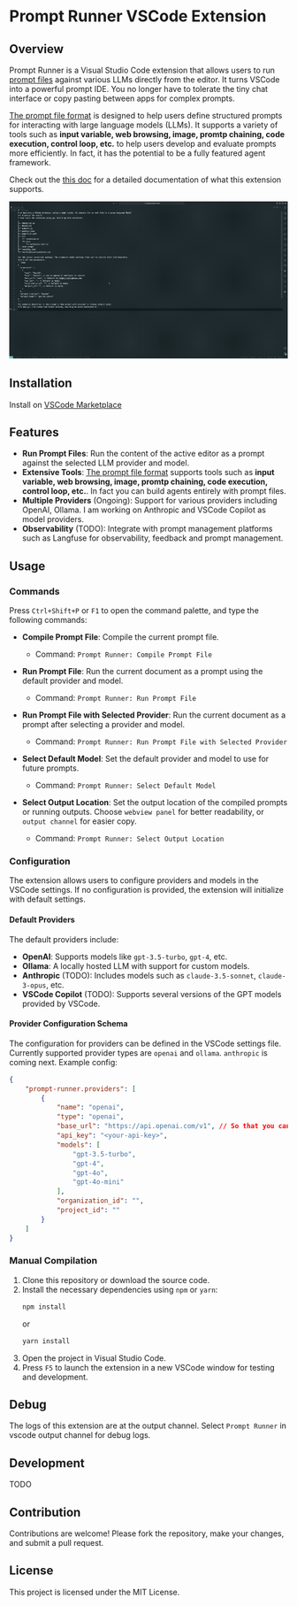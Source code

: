 
# Prompt Runner VSCode Extension

## Overview

Prompt Runner is a Visual Studio Code extension that allows users to run [prompt files](doc/prompt-file.md) against various LLMs directly from the editor. It turns VSCode into a powerful prompt IDE. You no longer have to tolerate the tiny chat interface or copy pasting between apps for complex prompts.

[The prompt file format](doc/prompt-file.md) is designed to help users define structured prompts for interacting with large language models (LLMs). It supports a variety of tools such as **input variable, web browsing, image, promtp chaining, code execution, control loop, etc.** to help users develop and evaluate prompts more efficiently. In fact, it has the potential to be a fully featured agent framework.

Check out the [this doc](doc/prompt-file.md) for a detailed documentation of what this extension supports. 

![demo](images/demo.gif)

## Installation 

Install on [VSCode Marketplace](https://marketplace.visualstudio.com/items?itemName=JinShang.prompt-runner)


## Features

- **Run Prompt Files**: Run the content of the active editor as a prompt against the selected LLM provider and model. 
- **Extensive Tools**: [The prompt file format](doc/prompt-file.md) supports tools such as **input variable, web browsing, image, promtp chaining, code execution, control loop, etc.**. In fact you can build agents entirely with prompt files.
- **Multiple Providers** (Ongoing): Support for various providers including OpenAI, Ollama. I am working on Anthropic and VSCode Copilot as model providers.
- **Observability** (TODO): Integrate with prompt management platforms such as Langfuse for observability, feedback and prompt management.

## Usage

### Commands
Press `Ctrl+Shift+P` or `F1` to open the command palette, and type the following commands:
- **Compile Prompt File**: Compile the current prompt file.
  - Command: `Prompt Runner: Compile Prompt File`

- **Run Prompt File**: Run the current document as a prompt using the default provider and model.
  - Command: `Prompt Runner: Run Prompt File`
  
- **Run Prompt File with Selected Provider**: Run the current document as a prompt after selecting a provider and model.
  - Command: `Prompt Runner: Run Prompt File with Selected Provider`
  
- **Select Default Model**: Set the default provider and model to use for future prompts.
  - Command: `Prompt Runner: Select Default Model`

- **Select Output Location**: Set the output location of the compiled prompts or running outputs. Choose `webview panel` for better readability, or `output channel` for easier copy.
  - Command: `Prompt Runner: Select Output Location`

### Configuration

The extension allows users to configure providers and models in the VSCode settings. If no configuration is provided, the extension will initialize with default settings.

#### Default Providers

The default providers include:
- **OpenAI**: Supports models like `gpt-3.5-turbo`, `gpt-4`, etc.
- **Ollama**: A locally hosted LLM with support for custom models.
- **Anthropic** (TODO): Includes models such as `claude-3.5-sonnet`, `claude-3-opus`, etc.
- **VSCode Copilot** (TODO): Supports several versions of the GPT models provided by VSCode.

#### Provider Configuration Schema

The configuration for providers can be defined in the VSCode settings file. Currently supported provider types are `openai` and `ollama`. `anthropic` is coming next. Example config:

```json
{
    "prompt-runner.providers": [
        {
            "name": "openai",
            "type": "openai",
            "base_url": "https://api.openai.com/v1", // So that you can use OpenAI-compatible servers
            "api_key": "<your-api-key>",
            "models": [
                "gpt-3.5-turbo",
                "gpt-4",
                "gpt-4o",
                "gpt-4o-mini"
            ],
            "organization_id": "",
            "project_id": ""
        }
    ]
}
```

### Manual Compilation

1. Clone this repository or download the source code.
2. Install the necessary dependencies using `npm` or `yarn`:
   ```bash
   npm install
   ```
   or
   ```bash
   yarn install
   ```
3. Open the project in Visual Studio Code.
4. Press `F5` to launch the extension in a new VSCode window for testing and development.

## Debug

The logs of this extension are at the output channel. Select `Prompt Runner` in vscode output channel for debug logs.

## Development

TODO

## Contribution

Contributions are welcome! Please fork the repository, make your changes, and submit a pull request.

## License

This project is licensed under the MIT License.
